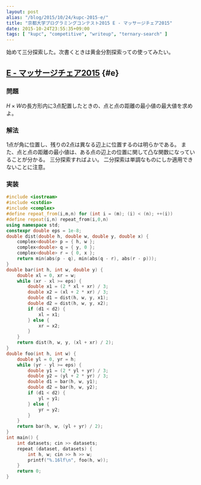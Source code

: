 ```yaml
---
layout: post
alias: "/blog/2015/10/24/kupc-2015-e/"
title: "京都大学プログラミングコンテスト2015 E - マッサージチェア2015"
date: 2015-10-24T23:55:35+09:00
tags: [ "kupc", "competitive", "writeup", "ternary-search" ]
---
```


始めて三分探索した。次書くときは黄金分割探索っての使ってみたい。

<!-- more -->

## [E - マッサージチェア2015](https://beta.atcoder.jp/contests/kupc2015/tasks/kupc2015_e) {#e}

### 問題

$H \times W$の長方形内に3点配置したときの、点と点の距離の最小値の最大値を求めよ。

### 解法

1点が角に位置し、残りの2点は異なる辺上に位置するのは明らかである。
また、点と点の距離の最小値は、ある点の辺上の位置に関して凸な関数になっていることが分かる。
三分探索すればよい。
二分探索は単調なものにしか適用できないことに注意。

### 実装

``` c++
#include <iostream>
#include <cstdio>
#include <complex>
#define repeat_from(i,m,n) for (int i = (m); (i) < (n); ++(i))
#define repeat(i,n) repeat_from(i,0,n)
using namespace std;
constexpr double eps = 1e-8;
double dist(double h, double w, double y, double x) {
    complex<double> p = { h, w };
    complex<double> q = { y, 0 };
    complex<double> r = { 0, x };
    return min(abs(p - q), min(abs(q - r), abs(r - p)));
}
double bar(int h, int w, double y) {
    double xl = 0, xr = w;
    while (xr - xl >= eps) {
        double x1 = (2 * xl + xr) / 3;
        double x2 = (xl + 2 * xr) / 3;
        double d1 = dist(h, w, y, x1);
        double d2 = dist(h, w, y, x2);
        if (d1 < d2) {
            xl = x1;
        } else {
            xr = x2;
        }
    }
    return dist(h, w, y, (xl + xr) / 2);
}
double foo(int h, int w) {
    double yl = 0, yr = h;
    while (yr - yl >= eps) {
        double y1 = (2 * yl + yr) / 3;
        double y2 = (yl + 2 * yr) / 3;
        double d1 = bar(h, w, y1);
        double d2 = bar(h, w, y2);
        if (d1 < d2) {
            yl = y1;
        } else {
            yr = y2;
        }
    }
    return bar(h, w, (yl + yr) / 2);
}
int main() {
    int datasets; cin >> datasets;
    repeat (dataset, datasets) {
        int h, w; cin >> h >> w;
        printf("%.16lf\n", foo(h, w));
    }
    return 0;
}
```

